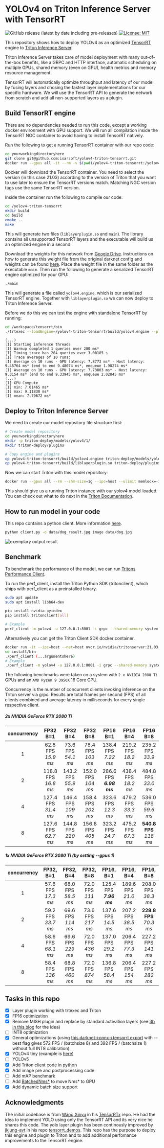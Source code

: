 # YOLOv4 on Triton Inference Server with TensorRT

![GitHub release (latest by date including pre-releases)](https://img.shields.io/github/v/release/Isarsoft/yolov4-triton-tensorrt?include_prereleases)
[![License: MIT](https://img.shields.io/badge/License-MIT-yellow.svg)](https://opensource.org/licenses/MIT)

This repository shows how to deploy YOLOv4 as an optimized [TensorRT](https://github.com/NVIDIA/tensorrt) engine to [Triton Inference Server](https://github.com/NVIDIA/triton-inference-server).

Triton Inference Server takes care of model deployment with many out-of-the-box benefits, like a GRPC and HTTP interface, automatic scheduling on multiple GPUs, shared memory (even on GPU), health metrics and memory resource management.

TensorRT will automatically optimize throughput and latency of our model by fusing layers and chosing the fastest layer implementations for our specific hardware. We will use the TensorRT API to generate the network from scratch and add all non-supported layers as a plugin.

## Build TensorRT engine

There are no dependencies needed to run this code, except a working docker environment with GPU support. We will run all compilation inside the TensorRT NGC container to avoid having to install TensorRT natively.

Run the following to get a running TensorRT container with our repo code:

```bash
cd yourworkingdirectoryhere
git clone git@github.com:isarsoft/yolov4-triton-tensorrt.git
docker run --gpus all -it --rm -v $(pwd)/yolov4-triton-tensorrt:/yolov4-triton-tensorrt nvcr.io/nvidia/tensorrt:21.03-py3
```

Docker will download the TensorRT container. You need to select the version (in this case 21.03) according to the version of Triton that you want to use later to ensure the TensorRT versions match. Matching NGC version tags use the same TensorRT version.

Inside the container run the following to compile our code:

```bash
cd /yolov4-triton-tensorrt
mkdir build
cd build
cmake ..
make
```

This will generate two files (`liblayerplugin.so` and `main`). The library contains all unsupported TensorRT layers and the executable will build us an optimized engine in a second.

Download the weights for this network from [Google Drive](https://drive.google.com/drive/folders/1YUDVgEefnk2HENpGMwq599Yj45i_7-iL?usp=sharing). Instructions on how to generate this weight file from the original darknet config and weights can be found [here](https://github.com/wang-xinyu/tensorrtx/tree/master/yolov4). Place the weight file in the same folder as the executable `main`. Then run the following to generate a serialized TensorRT engine optimized for your GPU:

```bash
./main
```

This will generate a file called `yolov4.engine`, which is our serialized TensorRT engine. Together with `liblayerplugin.so` we can now deploy to Triton Inference Server.

Before we do this we can test the engine with standalone TensorRT by running:

```bash
cd /workspace/tensorrt/bin
./trtexec --loadEngine=/yolov4-triton-tensorrt/build/yolov4.engine --plugins=/yolov4-triton-tensorrt/build/liblayerplugin.so
```

```
(...)
[I] Starting inference threads
[I] Warmup completed 1 queries over 200 ms*
[I] Timing trace has 204 queries over 3.00185 s
[I] Trace averages of 10 runs:
[I] Average on 10 runs - GPU latency: 7.8773 ms* - Host latency: 9.45764 ms* (end to end 9.48074 ms*, enqueue 1.98274 ms*
[I] Average on 10 runs - GPU latency: 7.73803 ms* - Host latency: 9.3154 ms* (end to end 9.33945 ms*, enqueue 2.02845 ms*
(...)
[I] GPU Compute
[I] min: 7.01465 ms*
[I] max: 9.11838 ms*
[I] mean: 7.79672 ms*
```

## Deploy to Triton Inference Server

We need to create our model repository file structure first:

```bash
# Create model repository
cd yourworkingdirectoryhere
mkdir -p triton-deploy/models/yolov4/1/
mkdir triton-deploy/plugins

# Copy engine and plugins
cp yolov4-triton-tensorrt/build/yolov4.engine triton-deploy/models/yolov4/1/model.plan
cp yolov4-triton-tensorrt/build/liblayerplugin.so triton-deploy/plugins/
```

Now we can start Triton with this model repository:

```bash
docker run --gpus all --rm --shm-size=1g --ipc=host --ulimit memlock=-1 --ulimit stack=67108864 -p8000:8000 -p8001:8001 -p8002:8002 -v$(pwd)/triton-deploy/models:/models -v$(pwd)/triton-deploy/plugins:/plugins --env LD_PRELOAD=/plugins/liblayerplugin.so nvcr.io/nvidia/tritonserver:21.03-py3 tritonserver --model-repository=/models --strict-model-config=false --grpc-infer-allocation-pool-size=16 --log-verbose 1
```

This should give us a running Triton instance with our yolov4 model loaded. You can check out what to do next in the [Triton Documentation](https://docs.nvidia.com/deeplearning/triton-inference-server/user-guide/docs/index.html).

## How to run model in your code

This repo contains a python client. More information [here](clients/python).
```bash
python client.py -o data/dog_result.jpg image data/dog.jpg
```

![exemplary output result](clients/python/data/dog_result.jpg)

## Benchmark

To benchmark the performance of the model, we can run [Tritons Performance Client](https://docs.nvidia.com/deeplearning/triton-inference-server/user-guide/docs/optimization.html#perf-client).

To run the perf_client, install the Triton Python SDK (tritonclient), which ships with perf_client as a preinstalled binary.

```bash
sudo apt update
sudo apt install libb64-dev

pip install nvidia-pyindex
pip install tritonclient[all]

# Example
perf_client -m yolov4 -u 127.0.0.1:8001 -i grpc --shared-memory system --concurrency-range 4
```

Alternatively you can get the Triton Client SDK docker container.

```bash
docker run -it --ipc=host --net=host nvcr.io/nvidia/tritonserver:21.03-py3-clientsdk /bin/bash
cd install/bin
./perf_client (...argumentshere)
# Example
./perf_client -m yolov4 -u 127.0.0.1:8001 -i grpc --shared-memory system --concurrency-range 4
```

The following benchmarks were taken on a system with `2 x NVIDIA 2080 Ti` GPUs and an `AMD Ryzen 9 3950X` 16 Core CPU.

Concurrency is the number of concurrent clients invoking inference on the Triton server via grpc.
Results are total frames per second (FPS) of all clients combined and average latency in milliseconds for every single respective client.

##### 2x NVIDIA GeForce RTX 2080 Ti

| concurrency | FP32 B=1             | FP32 B=4             | FP32 B=8            | FP16 B=1                 | FP16 B=4             | FP16 B=8                 |
|:-----------:|:--------------------:|:--------------------:|:-------------------:|:------------------------:|:--------------------:|:------------------------:|
| 1           |  62.8 FPS  *15.9 ms* |  73.6 FPS  *54.1 ms* |  78.4 FPS  *103 ms* | 138.4 FPS  *7.22 ms*     | 219.2 FPS  *18.2 ms* | 235.2 FPS  *33.9 ms*     |
| 2           | 118.8 FPS  *16.8 ms* | 143.2 FPS  *55.9 ms* | 152.0 FPS  *104 ms* | 286.6 FPS  **_6.98 ms_** | 438.4 FPS  *18.2 ms* | 484.8 FPS  *33.0 ms*     |
| 4           | 127.4 FPS  *31.4 ms* | 146.4 FPS  *109 ms*  | 158.4 FPS  *202 ms* | 323.6 FPS  *12.3 ms*     | 479.2 FPS  *33.3 ms* | 536.0 FPS  *59.6 ms*     |
| 8           | 127.6 FPS  *62.7 ms* | 144.8 FPS  *220 ms*  | 156.8 FPS  *405 ms* | 323.2 FPS  *24.7 ms*     | 475.2 FPS  *67.3 ms* | **540.8 FPS**  *118 ms*  |

##### 1x NVIDIA GeForce RTX 2080 Ti (by setting --gpus 1)

| concurrency | FP32, B=1           | FP32, B=4           | FP32, B=8          | FP16, B=1                | FP16, B=4            | FP16, B=8                |
|:-----------:|:-------------------:|:-------------------:|:------------------:|:------------------------:|:--------------------:|:------------------------:|
| 1           | 57.6 FPS  *17.3 ms* | 68.0 FPS  *58.5 ms* | 72.0 FPS  *111 ms* | 125.4 FPS  **_7.96 ms_** | 189.6 FPS  *21.0 ms* | 208.0 FPS  *38.3 ms*     |
| 2           | 59.2 FPS  *33.7 ms* | 69.6 FPS  *114 ms*  | 73.6 FPS  *217 ms* | 137.6 FPS  *14.5 ms*     | 207.2 FPS  *38.5 ms* | **228.8 FPS**  *70.3 ms* |
| 4           | 58.6 FPS  *68.1 ms* | 69.6 FPS  *229 ms*  | 72.0 FPS  *436 ms* | 137.0 FPS  *29.2 ms*     | 206.4 FPS  *77.3 ms* | 227.2 FPS  *141 ms*      |
| 8           | 58.4 FPS  *136 ms*  | 68.8 FPS  *460 ms*  | 72.0 FPS  *874 ms* | 136.8 FPS  *58.4 ms*     | 206.4 FPS  *154 ms*  | 227.2 FPS  *282 ms*      |

## Tasks in this repo

- [x] Layer plugin working with trtexec and Triton
- [x] FP16 optimization
- [x] Remove MISH plugin and replace by standard activation layers (see [3b in this blog](https://jkjung-avt.github.io/tensorrt-yolov4/) for the idea)
- [ ] INT8 optimization
- [x] General optimizations (using [this darknet->onnx->tensorrt export](https://github.com/Tianxiaomo/pytorch-YOLOv4#5-onnx2tensorrt-evolving) with --best flag gives 572 FPS / (batchsize 8) and 392 FPS / (batchsize 1) without full INT8 calibration)
- [x] YOLOv4 tiny (example is [here](https://github.com/tjuskyzhang/yolov4-tiny-tensorrt))
- [ ] YOLOv5
- [x] Add Triton client code in python
- [x] Add image pre and postprocessing code
- [ ] Add mAP benchmark
- [ ] Add [BatchedNms*](https://github.com/NVIDIA/TensorRT/tree/master/plugin/batchedNms*Plugin) to move Nms* to GPU
- [x] Add dynamic batch size support

## Acknowledgments

The initial codebase is from [Wang Xinyu](https://github.com/wang-xinyu) in his [TensorRTx](https://github.com/wang-xinyu/tensorrtx) repo. He had the idea to implement YOLO using only the TensorRT API and its very nice he shares this code. The yolo layer plugin has been continously improved by [jkjung-avt](https://github.com/jkjung-avt) in his repo [tensorrt_demos](https://github.com/jkjung-avt/tensorrt_demos). This repo has the purpose to deploy this engine and plugin to Triton and to add additional perfomance improvements to the TensorRT engine.
